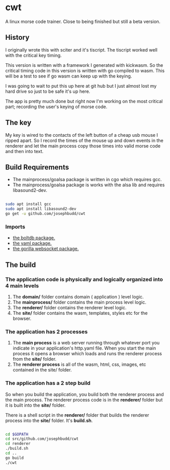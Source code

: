# cwt

A linux morse code trainer. Close to being finished but still a beta version.

## History

I originally wrote this with sciter and it's tiscript. The tiscript worked well with the critical key timing.

This version is written with a framework I generated with kickwasm. So the critical timing code in this version is written with go compiled to wasm. This will be a test to see if go wasm can keep up with the keying.

I was going to wait to put this up here at git hub but I just almost lost my hard drive so just to be safe it's up here.

The app is pretty much done but right now I'm working on the most critical part; recording the user's keying of morse code.

## The key

My key is wired to the contacts of the left button of a cheap usb mouse I ripped apart. So I record the times of the mouse up and down events in the renderer and let the main process copy those times into valid morse code and then into text.

## Build Requirements

* The mainprocess/goalsa package is written in cgo which requires gcc.
* The mainprocess/goalsa package is works with the alsa lib and requires libasound2-dev.

``` bash

sudo apt install gcc
sudo apt install libasound2-dev
go get -u github.com/josephbudd/cwt

```

### Imports

* [the boltdb package.](https://github.com/boltdb/bolt)
* [the yaml package.](https://gopkg.in/yaml.v2)
* [the gorilla websocket package.](https://github.com/gorilla/websocket)

## The build

### The application code is physically and logically organized into 4 main levels

1. The **domain/** folder contains domain ( application ) level logic.
1. The **mainprocess/** folder contains the main process level logic.
1. The **renderer/** folder contains the renderer level logic.
1. The **site/** folder contains the wasm, templates, styles etc for the browser.

### The application has 2 processes

1. The **main process** is a web server running through whatever port you indicate in your application's http.yaml file. When you start the main process it opens a browser which loads and runs the renderer process from the **site/** folder.
1. The **renderer process** is all of the wasm, html, css, images, etc contained in the site/ folder.

### The application has a 2 step build

So when you build the application, you build both the renderer process and the main process. The renderer process code is in the **renderer/** folder but it is built into the **site/** folder.

There is a shell script in the **renderer/** folder that builds the renderer process into the **site/** folder. It's **build.sh**.

``` bash

cd $GOPATH
cd src/github.com/josephbudd/cwt
cd renderer
./build.sh
cd ..
go build
./cwt

```
